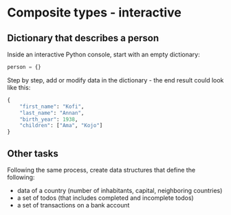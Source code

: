 # Composite types - interactive

## Dictionary that describes a person

Inside an interactive Python console, start with an empty dictionary:

```py
person = {}
```

Step by step, add or modify data in the dictionary - the end result could look like this:

```py
{
    "first_name": "Kofi",
    "last_name": "Annan",
    "birth_year": 1938,
    "children": ["Ama", "Kojo"]
}
```

## Other tasks

Following the same process, create data structures that define the following:

- data of a country (number of inhabitants, capital, neighboring countries)
- a set of todos (that includes completed and incomplete todos)
- a set of transactions on a bank account
